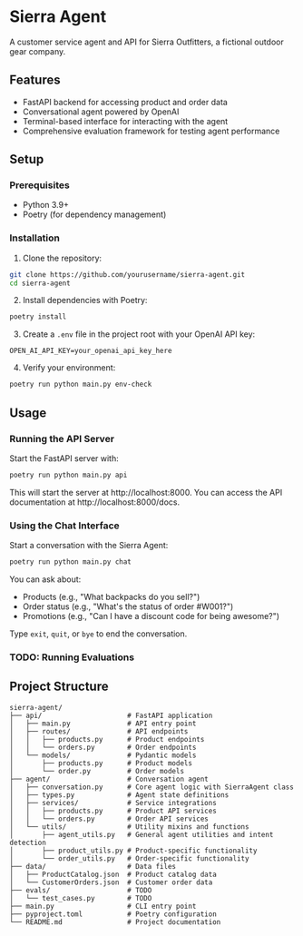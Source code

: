 # Sierra Agent

A customer service agent and API for Sierra Outfitters, a fictional outdoor gear company.

## Features

- FastAPI backend for accessing product and order data
- Conversational agent powered by OpenAI
- Terminal-based interface for interacting with the agent
- Comprehensive evaluation framework for testing agent performance

## Setup

### Prerequisites

- Python 3.9+
- Poetry (for dependency management)

### Installation

1. Clone the repository:
```bash
git clone https://github.com/yourusername/sierra-agent.git
cd sierra-agent
```

2. Install dependencies with Poetry:
```bash
poetry install
```

3. Create a `.env` file in the project root with your OpenAI API key:
```
OPEN_AI_API_KEY=your_openai_api_key_here
```

4. Verify your environment:
```bash
poetry run python main.py env-check
```

## Usage

### Running the API Server

Start the FastAPI server with:

```bash
poetry run python main.py api
```

This will start the server at http://localhost:8000. You can access the API documentation at http://localhost:8000/docs.

### Using the Chat Interface

Start a conversation with the Sierra Agent:

```bash
poetry run python main.py chat
```

You can ask about:
- Products (e.g., "What backpacks do you sell?")
- Order status (e.g., "What's the status of order #W001?")
- Promotions (e.g., "Can I have a discount code for being awesome?")

Type `exit`, `quit`, or `bye` to end the conversation.

### TODO: Running Evaluations

## Project Structure

```
sierra-agent/
├── api/                     # FastAPI application
│   ├── main.py              # API entry point
│   ├── routes/              # API endpoints
│   │   ├── products.py      # Product endpoints
│   │   └── orders.py        # Order endpoints 
│   └── models/              # Pydantic models
│       ├── products.py      # Product models
│       └── order.py         # Order models
├── agent/                   # Conversation agent
│   ├── conversation.py      # Core agent logic with SierraAgent class
│   ├── types.py             # Agent state definitions
│   ├── services/            # Service integrations
│   │   ├── products.py      # Product API services
│   │   └── orders.py        # Order API services
│   └── utils/               # Utility mixins and functions
│       ├── agent_utils.py   # General agent utilities and intent detection
│       ├── product_utils.py # Product-specific functionality
│       └── order_utils.py   # Order-specific functionality
├── data/                    # Data files
│   ├── ProductCatalog.json  # Product catalog data
│   └── CustomerOrders.json  # Customer order data
├── evals/                   # TODO
│   └── test_cases.py        # TODO
├── main.py                  # CLI entry point
├── pyproject.toml           # Poetry configuration
└── README.md                # Project documentation
```